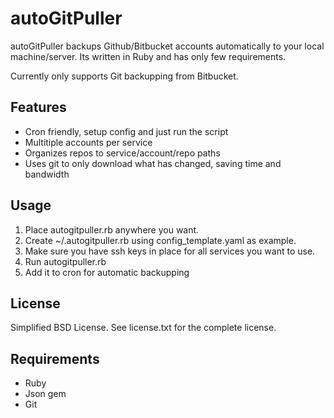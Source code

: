 autoGitPuller
=============

autoGitPuller backups Github/Bitbucket accounts automatically to your local machine/server. Its written in Ruby and has only few requirements.

Currently only supports Git backupping from Bitbucket.

Features
-------- 

* Cron friendly, setup config and just run the script
* Multitiple accounts per service
* Organizes repos to service/account/repo paths
* Uses git to only download what has changed, saving time and bandwidth

Usage
-----

1. Place autogitpuller.rb anywhere you want.
2. Create ~/.autogitpuller.rb using config_template.yaml as example.
3. Make sure you have ssh keys in place for all services you want to use.
4. Run autogitpuller.rb
5. Add it to cron for automatic backupping

License
-------

Simplified BSD License. See license.txt for the complete license.

Requirements
------------

* Ruby
* Json gem
* Git
